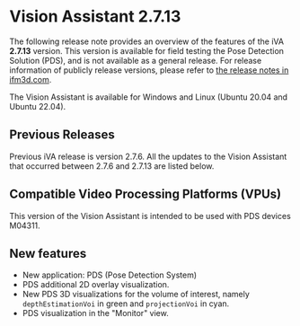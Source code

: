 # Vision Assistant 2.7.13
The following release note provides an overview of the features of the iVA **2.7.13** version. This version is available for field testing the Pose Detection Solution (PDS), and is not available as a general release. For release information of publicly release versions, please refer to [the release notes in ifm3d.com](https://ifm3d.com/latest/SoftwareInterfaces/iVA/index_iVA.html). 

The Vision Assistant is available for Windows and Linux (Ubuntu 20.04 and Ubuntu 22.04). 

## Previous Releases
Previous iVA release is version 2.7.6. All the updates to the Vision Assistant that occurred between 2.7.6 and 2.7.13 are listed below.

## Compatible Video Processing Platforms (VPUs)
This version of the Vision Assistant is intended to be used with PDS devices M04311.

## New features
- New application: PDS (Pose Detection System)
- PDS additional 2D overlay visualization.
- New PDS 3D visualizations for the volume of interest, namely `depthEstimationVoi` in green and `projectionVoi` in cyan.
- PDS visualization in the "Monitor" view.
